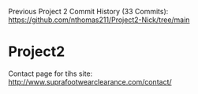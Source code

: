 Previous Project 2 Commit History (33 Commits): 
https://github.com/nthomas211/Project2-Nick/tree/main


# Project2
Contact page for tihs site:
http://www.suprafootwearclearance.com/contact/
